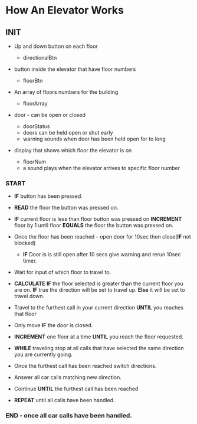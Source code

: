 # How An Elevator Works

## INIT 
- Up and down button on each floor
    - directionalBtn

- button inside the elevator that have floor numbers
    - floorBtn

- An array of floors numbers for the building
    - floorArray

- door - can be open or closed
    - doorStatus
    - doors can be held open or shut early
    - warning sounds when door has been held open for to long

- display that shows which floor the elevator is on
    - floorNum
    - a sound plays when the elevator arrives to specific floor number


### START 

- **IF** button has been pressed.

- **READ** the floor the button was pressed on. 

- **IF** current floor is less than floor button was pressed on  **INCREMENT** floor by 1 until floor **EQUALS** the floor the button was pressed on.

- Once the floor has been reached - open door for 10sec then close(**IF** not blocked)

    - **IF** Door is is still open after 10 secs give warning and rerun 10sec timer.

- Wait for input of which floor to travel to.

- **CALCULATE** **IF** the floor selected is greater than the current floor you are on. **IF** true the direction will be set to travel up. **Else** it will be set to travel down. 

- Travel to the furthest call in your current direction **UNTIL** you reaches that floor

- Only move **IF** the door is closed.

- **INCREMENT** one floor at a time **UNTIL** you reach the floor requested. 

- **WHILE** traveling stop at all calls that have selected the same direction you are currently going.
    
- Once the furthest call has been reached switch directions.

- Answer all car calls matching new direction.

- Continue **UNTIL** the furthest call has been reached 

- **REPEAT** until all calls have been handled. 

### END - once all car calls have been handled.









